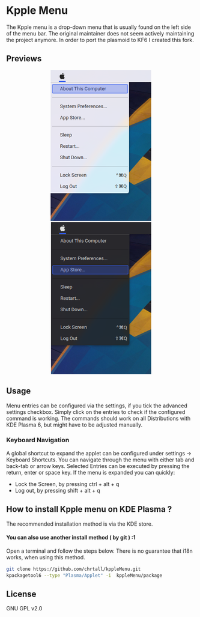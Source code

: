 # Kpple Menu
The Kpple menu is a drop-down menu that is usually found on the left side of the menu bar.
The original maintainer does not seem actively maintaining the project anymore. In order to port the plasmoid to KF6 I created this fork.

## Previews

<p align="center">
    <img src="screenshots/light_kppleMenu.png" alt="light preview"> <img src="screenshots/dark_kppleMenu.png" alt="dark preview">
</p>

## Usage

Menu entries can be configured via the settings, if you tick the advanced settings checkbox.
Simply click on the entries to check if the configured command is working.
The commands should work on all Distributions with KDE Plasma 6, but might have to be adjusted manually.

### Keyboard Navigation

A global shortcut to expand the applet can be configured under settings -> Keyboard Shortcuts.
You can navigate through the menu with either tab and back-tab or arrow keys.
Selected Entries can be executed by pressing the return, enter or space key.
If the menu is expanded you can quickly:
- Lock the Screen, by pressing ctrl + alt + q
- Log out, by pressing shift + alt + q


## How to install Kpple menu on KDE Plasma ?

The recommended installation method is via the KDE store.


#### You can also use another install method ( by git ) :1

Open a terminal and follow the steps below.
There is no guarantee that i18n works, when using this method.

```bash
git clone https://github.com/chrtall/kppleMenu.git
kpackagetool6 --type "Plasma/Applet" -i  kppleMenu/package
```

## License

GNU GPL v2.0

